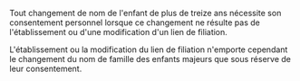 Tout changement de nom de l'enfant de plus de treize ans nécessite son consentement personnel lorsque ce changement ne résulte pas de l'établissement ou d'une modification d'un lien de filiation.

L'établissement ou la modification du lien de filiation n'emporte cependant le changement du nom de famille des enfants majeurs que sous réserve de leur consentement.
